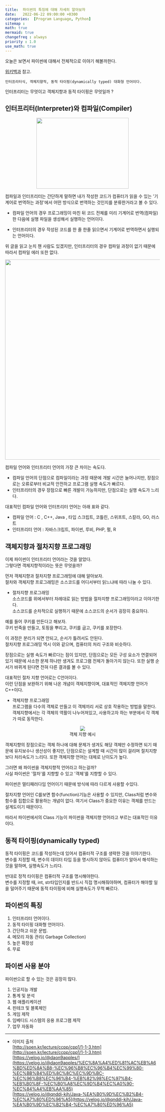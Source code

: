 ```yaml
---
title:  파이썬의 특징에 대해 자세히 알아보자
date:   2022-06-22 09:00:00 +0300
categories:  [Program Language, Python]
sitemap :
math: true
mermaid: true
changefreq : always
priority : 1.0
use_math: true
---
```


오늘은  보면서 파이썬에 대해서 전체적으로 이야기 해볼까한다.  

[위키백과](https://ko.wikipedia.org/wiki/%ED%8C%8C%EC%9D%B4%EC%8D%AC) 참고.
```
인터프리터식, 객체지향적, 동적 타이핑(dynamically typed) 대화형 언어이다.    
```

인터프리터는 무엇이고 객체지향과 동적 타이핑은 무엇일까 ?

## 인터프리터(Interpreter)와 컴파일(Compiler)

<center><img src="../../assets/images/compiler.png" width="300" height="230" ></center> 

컴파일과 인터프리터는 간단하게 말하면 내가 작성한 코드가 컴퓨터가 읽을 수 있는 '기계어로 번역하는 과정'에서 어떤 방식으로 번역하는 것인지를 분류한거라고 볼 수 있다. 

* 컴파일 언어의 경우 프로그래밍이 마친 뒤 코드 전체를 미리 기계어로 번역(컴파일)한 다음에 실행 파일을 생성해서 실행하는 언어이다.

* 인터프리터의 경우 작성된 코드를 한 줄 한줄 읽으면서 기계어로 번역하면서 실행되는 언어이다. 

위 글을 읽고 눈치 챈 사람도 있겠지만, 인터프리터의 경우 컴파일 과정이 없기 때문에 따라서 컴파일 에러 또한 없다.

<center><img src="../../assets/images/compiler2.png" width="650" ></center> 

컴파일 언어와 인터프리터 언어의 가장 큰 차이는 속도다.

* 컴파일 언어의 단점으로  컴파일이라는 과정 때문에 개발 시간은 늘어나지만, 장점으로는 오류로부터 비교적 안전하고 프로그램 실행 속도가 빠르다.   
* 인터프리터의 경우 장점으로 빠른 개발이 가능하지만, 단점으로는 실행 속도가 느리다. 

대표적인 컴파일 언어와 인터프리터 언어는 아래 표와 같다. 

* 컴파일 언어 : C , C++, Java , 타입 스크립트, 코틀린, 스위프트, 스칼라, GO, 러스트
* 인터프리터 언어 : 자바스크립트, 파이썬, 루비, PHP, 펄, R

## 객체지향과 절차지향 프로그래밍 

이제 파이썬이 인터프리터 언어라는 것을 알았다.   
그렇다면 객체지향적이라는 뜻은 무엇을까? 

먼저 객체지향과 절차지향 프로그래밍에 대해 알아보자.  
절차와 객체지향 프로그래밍은 소스코드를 어디서부터 읽느냐에 따라 나눌 수 있다. 

* 절차지향 프로그래밍  
소스코드를 위에서부터 차례대로 읽는 방법을 절차지향 프로그래밍이라고 이야기한다.  
소스코드를 순차적으로 실행하기 때문에 소스코드의 순서가 굉장히 중요하다. 

예를 들어 쿠키를 만든다고 해보자.  
쿠키 반죽을 만들고, 토핑을 뿌리고, 쿠키를 굽고, 쿠키를 포장한다.  

이 과정은 분리가 되면 안되고, 순서가 틀려서도 안된다.   
절차지향 프로그래밍 역시 이와 같으며, 컴퓨터의 처리 구조와 비슷하다.

장점으로는 실행 속도가 빠르다는 점이 있지만, 단점으로는 모든 구성 요소가 연결되어 있기 때문에 사소한 문제 하나만 생겨도 프로그램 전체가 돌아가지 않는다. 또한 실행 순서가 바뀌게 된다면 전혀 다른 결과를 볼 수 있다. 

대표적인 절차 지향 언어로는 C언어이다.  
이런 단점을 보완하기 위해 나온 개념이 객체지향이며, 대표적인 객체지향 언어가 C++이다.  

* 객체지향 프로그래밍  
프로그램을 다수의 객체로 만들고 이 객체끼리 서로 상호 작용하는 방법을 말한다. 
객체지향에서는 각 객체의 역활이 나누어져있고, 사용하고자 하는 부분에서 각 객체가 따로 동작한다.  

<center><img src="../../assets/images/OPP.png" ></center> 
<center>객체 지향 예시</center>

객체지향의 장점으로는 객체 하나에 대해 문제가 생겨도 해당 객체만 수정하면 되기 때문에 유지보수나 생산성이 좋지만, 단점으로는 설계할 때 시간이 많이 걸리며 절치지향보다 처리속도가 느리다. 또한 객체지향 언어는 대체로 난이도가 높다.

그러면 왜 파이썬을 객체지향적 언어라고 하는걸까?  
사실 파이썬은 '절차'를 지향할 수 있고 '객체'를 지향할 수 있다.  

파이썬은 멀티패러다임 언어이기 때문에 방식에 따라 다르게 사용할 수있다. 

절차지향 언어인 C를보면 함수(function)기능은 사용할 수 있지만, Class처럼 변수와 함수를 집합으로 활용하는 개념이 없다. 여기서 Class가 중요한 이유는 객체를 만드는 설계도이기 때문이다.

따라서 파이썬에서의 Class 기능이 파이썬을 객체지향 언어라고 부르는 대표적인 이유이다.

## 동적 타이핑(dynamically typed)

동적 타이핑은 코드를 작성하는데 있어서 컴퓨터적 구조를 생략한 것을 이야기한다.  
변수를 지정할 때, 변수의 데이터 타입 등을 명시하지 않아도 컴퓨터가 알아서 해석하는 것을 말하며, 실행속도가 느리다.

반대로 정적 타이핑은 컴퓨터적 구조를 명시해야한다.   
변수를 지정할 때, int, str타입인지를 반드시 직접 명시해줘야하며, 컴퓨터가 해야할 일을 덜어주기 때문에 동적 타이핑에 비해 실행속도가 무척 빠르다.

## 파이썬의 특징

1. 인터프리터 언어이다.
2. 동적 타이핑 대화형 언어이다.
3. 간단하고 쉬운 문법.
4. 메모리 자동 관리( Garbage Collection)
5. 높은 확장성
6. 무료 

## 파이썬 사용 분야  

파이썬으로 할 수 있는 것은 굉장히 많다.  

1. 인공지능 개발 
2. 통계 및 분석
3. 웹 애플리케이션 
4. 핀테크 및 블록체인
5. 게임 제작
6. 임베디드 시스템의 응용 프로그램 제작
7. 업무 자동화 

----------

* 이미지 출처  
[http://soen.kr/lecture/ccpp/cpp1/1-1-3.htm](http://soen.kr/lecture/ccpp/cpp1/1-1-3.htm)  
[https://velog.io/@daon9apples/](https://velog.io/@daon9apples/%EC%8A%A4%ED%81%AC%EB%A6%BD%ED%8A%B8-%EC%96%B8%EC%96%B4%EC%99%80-%EC%BB%B4%ED%8C%8C%EC%9D%BC-%EC%96%B8%EC%96%B4-%EB%82%98%EC%97%B4-%EB%B0%8F-%EC%B0%A8%EC%9D%B4%EC%A0%90-%EC%84%A4%EB%AA%85)  
[https://velog.io/@qnddj-kjh/Java-%EA%B0%9D%EC%B2%B4-%EC%A7%80%ED%96%A5](https://velog.io/@qnddj-kjh/Java-%EA%B0%9D%EC%B2%B4-%EC%A7%80%ED%96%A5)  